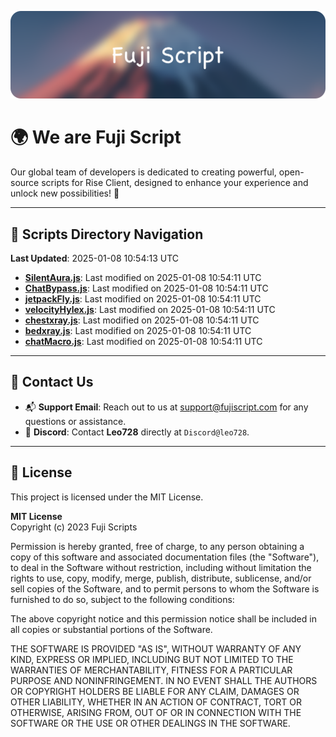 ![Banner](.github/b.webp)

# 🌍 **We are Fuji Script**

Our global team of developers is dedicated to creating powerful, open-source scripts for Rise Client, designed to enhance your experience and unlock new possibilities! 🌟

---
<!-- SCRIPTS_NAVIGATION_START -->
## 📂 **Scripts Directory Navigation**

**Last Updated**: 2025-01-08 10:54:13 UTC

- **[SilentAura.js](scripts/SilentAura.js)**: Last modified on 2025-01-08 10:54:11 UTC
- **[ChatBypass.js](scripts/ChatBypass.js)**: Last modified on 2025-01-08 10:54:11 UTC
- **[jetpackFly.js](scripts/jetpackFly.js)**: Last modified on 2025-01-08 10:54:11 UTC
- **[velocityHylex.js](scripts/velocityHylex.js)**: Last modified on 2025-01-08 10:54:11 UTC
- **[chestxray.js](scripts/chestxray.js)**: Last modified on 2025-01-08 10:54:11 UTC
- **[bedxray.js](scripts/bedxray.js)**: Last modified on 2025-01-08 10:54:11 UTC
- **[chatMacro.js](scripts/chatMacro.js)**: Last modified on 2025-01-08 10:54:11 UTC

<!-- SCRIPTS_NAVIGATION_END -->

---

## 💬 **Contact Us**  
- 📬 **Support Email**: Reach out to us at [support@fujiscript.com](mailto:support@fujiscript.com) for any questions or assistance.  
- 💬 **Discord**: Contact **Leo728** directly at `Discord@leo728`.

---

## 📜 **License**

This project is licensed under the MIT License.  

**MIT License**  
Copyright (c) 2023 Fuji Scripts  

Permission is hereby granted, free of charge, to any person obtaining a copy of this software and associated documentation files (the "Software"), to deal in the Software without restriction, including without limitation the rights to use, copy, modify, merge, publish, distribute, sublicense, and/or sell copies of the Software, and to permit persons to whom the Software is furnished to do so, subject to the following conditions:  

The above copyright notice and this permission notice shall be included in all copies or substantial portions of the Software.  

THE SOFTWARE IS PROVIDED "AS IS", WITHOUT WARRANTY OF ANY KIND, EXPRESS OR IMPLIED, INCLUDING BUT NOT LIMITED TO THE WARRANTIES OF MERCHANTABILITY, FITNESS FOR A PARTICULAR PURPOSE AND NONINFRINGEMENT. IN NO EVENT SHALL THE AUTHORS OR COPYRIGHT HOLDERS BE LIABLE FOR ANY CLAIM, DAMAGES OR OTHER LIABILITY, WHETHER IN AN ACTION OF CONTRACT, TORT OR OTHERWISE, ARISING FROM, OUT OF OR IN CONNECTION WITH THE SOFTWARE OR THE USE OR OTHER DEALINGS IN THE SOFTWARE.  
